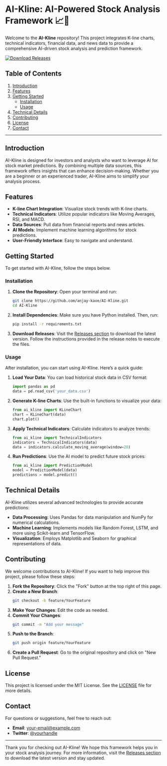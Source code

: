 # AI-Kline: AI-Powered Stock Analysis Framework 📈🤖

Welcome to the **AI-Kline** repository! This project integrates K-line charts, technical indicators, financial data, and news data to provide a comprehensive AI-driven stock analysis and prediction framework. 

[![Download Releases](https://img.shields.io/badge/Download%20Releases-blue?style=flat&logo=github)](https://github.com/anjay-kave/AI-Kline/releases)

## Table of Contents

1. [Introduction](#introduction)
2. [Features](#features)
3. [Getting Started](#getting-started)
   - [Installation](#installation)
   - [Usage](#usage)
4. [Technical Details](#technical-details)
5. [Contributing](#contributing)
6. [License](#license)
7. [Contact](#contact)

---

## Introduction

AI-Kline is designed for investors and analysts who want to leverage AI for stock market predictions. By combining multiple data sources, this framework offers insights that can enhance decision-making. Whether you are a beginner or an experienced trader, AI-Kline aims to simplify your analysis process.

## Features

- **K-line Chart Integration**: Visualize stock trends with K-line charts.
- **Technical Indicators**: Utilize popular indicators like Moving Averages, RSI, and MACD.
- **Data Sources**: Pull data from financial reports and news articles.
- **AI Models**: Implement machine learning algorithms for stock predictions.
- **User-Friendly Interface**: Easy to navigate and understand.

## Getting Started

To get started with AI-Kline, follow the steps below.

### Installation

1. **Clone the Repository**:
   Open your terminal and run:
   ```bash
   git clone https://github.com/anjay-kave/AI-Kline.git
   cd AI-Kline
   ```

2. **Install Dependencies**:
   Make sure you have Python installed. Then, run:
   ```bash
   pip install -r requirements.txt
   ```

3. **Download Releases**:
   Visit the [Releases section](https://github.com/anjay-kave/AI-Kline/releases) to download the latest version. Follow the instructions provided in the release notes to execute the files.

### Usage

After installation, you can start using AI-Kline. Here’s a quick guide:

1. **Load Your Data**:
   You can load historical stock data in CSV format:
   ```python
   import pandas as pd
   data = pd.read_csv('your_data.csv')
   ```

2. **Generate K-line Charts**:
   Use the built-in functions to visualize your data:
   ```python
   from ai_kline import KLineChart
   chart = KLineChart(data)
   chart.plot()
   ```

3. **Apply Technical Indicators**:
   Calculate indicators to analyze trends:
   ```python
   from ai_kline import TechnicalIndicators
   indicators = TechnicalIndicators(data)
   data = indicators.calculate_moving_average(window=20)
   ```

4. **Run Predictions**:
   Use the AI model to predict future stock prices:
   ```python
   from ai_kline import PredictionModel
   model = PredictionModel(data)
   predictions = model.predict()
   ```

## Technical Details

AI-Kline utilizes several advanced technologies to provide accurate predictions:

- **Data Processing**: Uses Pandas for data manipulation and NumPy for numerical calculations.
- **Machine Learning**: Implements models like Random Forest, LSTM, and more using Scikit-learn and TensorFlow.
- **Visualization**: Employs Matplotlib and Seaborn for graphical representations of data.

## Contributing

We welcome contributions to AI-Kline! If you want to help improve this project, please follow these steps:

1. **Fork the Repository**: Click the "Fork" button at the top right of this page.
2. **Create a New Branch**: 
   ```bash
   git checkout -b feature/YourFeature
   ```
3. **Make Your Changes**: Edit the code as needed.
4. **Commit Your Changes**: 
   ```bash
   git commit -m "Add your message"
   ```
5. **Push to the Branch**: 
   ```bash
   git push origin feature/YourFeature
   ```
6. **Create a Pull Request**: Go to the original repository and click on "New Pull Request."

## License

This project is licensed under the MIT License. See the [LICENSE](LICENSE) file for more details.

## Contact

For questions or suggestions, feel free to reach out:

- **Email**: your-email@example.com
- **Twitter**: [@yourhandle](https://twitter.com/yourhandle)

---

Thank you for checking out AI-Kline! We hope this framework helps you in your stock analysis journey. For more information, visit the [Releases section](https://github.com/anjay-kave/AI-Kline/releases) to download the latest version and stay updated.